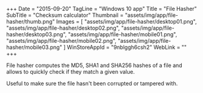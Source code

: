 +++
Date = "2015-09-20"
TagLine = "Windows 10 app"
Title = "File Hasher"
SubTitle = "Checksum calculator"
Thumbnail = "assets/img/app/file-hasher/thumb.png"
Images = [
  "assets/img/app/file-hasher/desktop01.png",
  "assets/img/app/file-hasher/desktop02.png",
  "assets/img/app/file-hasher/desktop03.png",
  "assets/img/app/file-hasher/mobile01.png",
  "assets/img/app/file-hasher/mobile02.png",
  "assets/img/app/file-hasher/mobile03.png"
]
WinStoreAppId = "9nblggh6csh2"
WebLink = ""
+++

File hasher computes the MD5, SHA1 and SHA256 hashes of a file and allows to quickly check if they match a given value.

Useful to make sure the file hasn't been corrupted or tampered with.